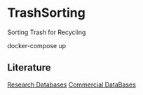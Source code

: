 # TrashSorting
Sorting Trash for Recycling


docker-compose up

## Literature

[Research Databases](https://github.com/blaiszik/Materials-Databases)
[Commercial DataBases](https://matmatch.com/resources/blog/material-database/)